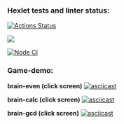 ### Hexlet tests and linter status:
[![Actions Status](https://github.com/Berrouz777/frontend-project-lvl1/workflows/hexlet-check/badge.svg)](https://github.com/Berrouz777/frontend-project-lvl1/actions)

<a href="https://codeclimate.com/github/codeclimate/codeclimate/maintainability"><img src="https://api.codeclimate.com/v1/badges/a99a88d28ad37a79dbf6/maintainability" /></a>

[![Node CI](https://github.com/Berrouz777/frontend-project-lvl1/actions/workflows/nodejs.yml/badge.svg)](https://github.com/Berrouz777/frontend-project-lvl1/actions/workflows/nodejs.yml)

### Game-demo:
**brain-even (click screen)**
[![asciicast](https://asciinema.org/a/459893.png)](https://asciinema.org/a/459893)

**brain-calc (click screen)**
[![asciicast](https://asciinema.org/a/460009.png)](https://asciinema.org/a/460009)

**brain-gcd (click screen)**
[![asciicast](https://asciinema.org/a/460064.png)](https://asciinema.org/a/460064)